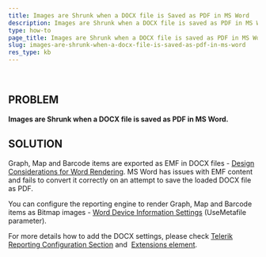 ```yaml
---
title: Images are Shrunk when a DOCX file is Saved as PDF in MS Word
description: Images are Shrunk when a DOCX file is saved as PDF in MS Word.
type: how-to
page_title: Images are Shrunk when a DOCX file is saved as PDF in MS Word
slug: images-are-shrunk-when-a-docx-file-is-saved-as-pdf-in-ms-word
res_type: kb
---
```




    
## PROBLEM

**Images are Shrunk when a DOCX file is saved as PDF in MS Word.**  
  
## SOLUTION  

Graph, Map and Barcode items are exported as EMF in DOCX files - [Design Considerations for Word Rendering](../designing-reports-considerations-word). MS Word has issues with EMF content and fails to convert it correctly on an attempt to save the loaded DOCX file as PDF.   
  

You can configure the reporting engine to render Graph, Map and Barcode items as Bitmap images - [Word Device Information Settings](../device-information-settings-word) (UseMetafile parameter).  
  

For more details how to add the DOCX settings, please check [Telerik Reporting Configuration Section](../configuring-telerik-reporting) and  [Extensions element](../configuring-telerik-reporting-extensions).  
  



